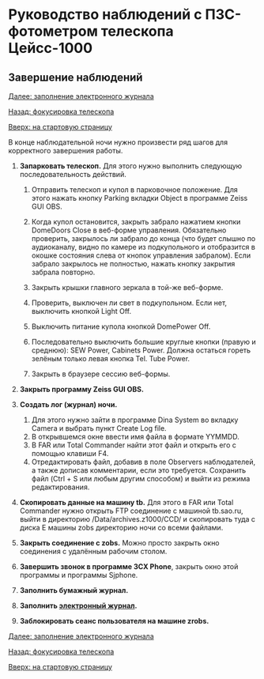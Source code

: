 # Руководство наблюдений с ПЗС-фотометром телескопа Цейсс-1000

## Завершение наблюдений

[Далее: заполнение электронного журнала](EJ.md)

[Назад: фокусировка телескопа](Focus.md) 

[Вверх: на стартовую страницу](index.md)

В конце наблюдательной ночи нужно произвести ряд шагов для корректного завершения работы.

1. **Запарковать телескоп.** Для этого нужно выполнить следующую последовательность действий.

    1. Отправить телескоп и купол в парковочное положение. 
    Для этого нажать кнопку Parking вкладки Object в программе Zeiss GUI OBS.
    
    2. Когда купол остановится, закрыть забрало нажатием кнопки DomeDoors Close в веб-форме управления. 
    Обязательно  проверить, закрылось ли забрало до конца (что будет слышно по аудиоканалу, 
    видно по камере из подкупольного и отобразится в окошке состояния слева от кнопок управления забралом). 
    Если забрало закрылось не полностью, нажать кнопку закрытия забрала повторно.
    
    3. Закрыть крышки главного зеркала в той-же веб-форме.
    
    4. Проверить, выключен ли свет в подкупольном. Если нет, выключить кнопкой Light Off.
    
    5. Выключить питание купола кнопкой DomePower Off.
    
    6. Последовательно выключить большие круглые кнопки (правую и среднюю): SEW Power, Cabinets Power. 
    Должна остаться гореть зелёным только левая кнопка Tel. Tube Power. 
    
    7. Закрыть в браузере сессию веб-формы. 

2. **Закрыть программу Zeiss GUI OBS.**

3. **Создать лог (журнал) ночи.**
    1. Для этого нужно зайти в программе Dina System во вкладку Camera и выбрать пункт Create Log file.
    2. В открывшемся окне ввести имя файла в формате YYMMDD.
    3. В FAR или Total Commander найти этот файл и открыть его с помощью клавиши F4. 
    4. Отредактировать файл, добавив в поле Observers наблюдателей, а также дописав комментарии, если это требуется. 
    Сохранить файл (Ctrl + S или любым другим способом) и выйти из режима редактирования.

4. **Скопировать данные на машину tb.** 
Для этого в FAR или Total Commander нужно открыть FTP соединение с машиной tb.sao.ru, 
выйти в директорию /Data/archives.z1000/CCD/ и скопировать туда с диска E машины zobs директорию ночи со всеми файлами. 

5. **Закрыть соединение с zobs.** Можно просто закрыть окно соединения с удалённым рабочим столом.

6. **Завершить звонок в программе 3CX Phone**, закрыть окно этой программы и программы Sjphone.

7. **Заполнить бумажный журнал.**

8. **Заполнить [электронный журнал](EJ.md).**

9. **Заблокировать сеанс пользователя на машине zrobs.**


[Далее: заполнение электронного журнала](EJ.md)

[Назад: фокусировка телескопа](Focus.md) 

[Вверх: на стартовую страницу](index.md)
